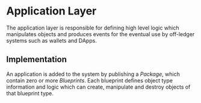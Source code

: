 # Application Layer

The application layer is responsible for defining high level logic which manipulates objects
and produces events for the eventual use by off-ledger systems such as wallets and DApps.

## Implementation

An application is added to the system by publishing a *Package*, which contain zero or
more *Blueprints*. Each blueprint defines object type information and logic which can create,
manipulate and destroy objects of that blueprint type.

